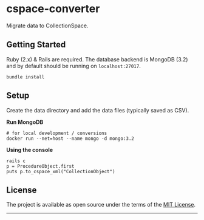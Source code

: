 cspace-converter
===

Migrate data to CollectionSpace.

Getting Started
---

Ruby (2.x) & Rails are required. The database backend is MongoDB (3.2) and by default should be running on `localhost:27017`.

```
bundle install
```

Setup
---

Create the data directory and add the data files (typically saved as CSV).

**Run MongoDB**

```
# for local development / conversions
docker run --net=host --name mongo -d mongo:3.2
```

**Using the console**

```
rails c
p = ProcedureObject.first
puts p.to_cspace_xml("CollectionObject")
```

License
---

The project is available as open source under the terms of the [MIT License](http://opensource.org/licenses/MIT).

---